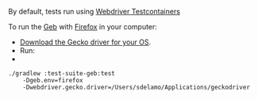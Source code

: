 By default, tests run using [Webdriver Testcontainers](https://www.testcontainers.org/modules/webdriver_containers/)

To run the [Geb](https://gebish.org) with [Firefox](https://www.mozilla.org/en-GB/firefox/) in your computer:

- [Download the Gecko driver for your OS](https://github.com/mozilla/geckodriver/releases).
- Run:
-
```
./gradlew :test-suite-geb:test
    -Dgeb.env=firefox
    -Dwebdriver.gecko.driver=/Users/sdelamo/Applications/geckodriver
```
